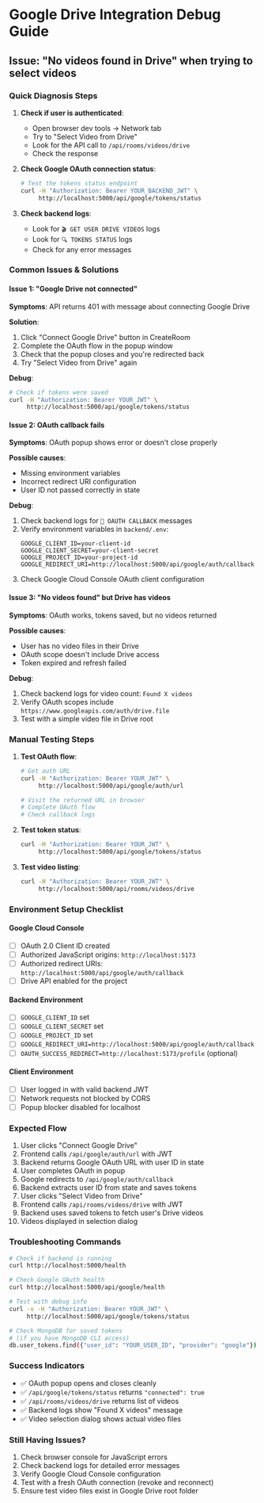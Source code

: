 # Google Drive Integration Debug Guide

## Issue: "No videos found in Drive" when trying to select videos

### Quick Diagnosis Steps

1. **Check if user is authenticated**:
   - Open browser dev tools → Network tab
   - Try to "Select Video from Drive" 
   - Look for the API call to `/api/rooms/videos/drive`
   - Check the response

2. **Check Google OAuth connection status**:
   ```bash
   # Test the tokens status endpoint
   curl -H "Authorization: Bearer YOUR_BACKEND_JWT" \
        http://localhost:5000/api/google/tokens/status
   ```

3. **Check backend logs**:
   - Look for `🎬 GET USER DRIVE VIDEOS` logs
   - Look for `🔍 TOKENS STATUS` logs
   - Check for any error messages

### Common Issues & Solutions

#### Issue 1: "Google Drive not connected"
**Symptoms**: API returns 401 with message about connecting Google Drive

**Solution**:
1. Click "Connect Google Drive" button in CreateRoom
2. Complete the OAuth flow in the popup window
3. Check that the popup closes and you're redirected back
4. Try "Select Video from Drive" again

**Debug**:
```bash
# Check if tokens were saved
curl -H "Authorization: Bearer YOUR_JWT" \
     http://localhost:5000/api/google/tokens/status
```

#### Issue 2: OAuth callback fails
**Symptoms**: OAuth popup shows error or doesn't close properly

**Possible causes**:
- Missing environment variables
- Incorrect redirect URI configuration
- User ID not passed correctly in state

**Debug**:
1. Check backend logs for `🔐 OAUTH CALLBACK` messages
2. Verify environment variables in `backend/.env`:
   ```
   GOOGLE_CLIENT_ID=your-client-id
   GOOGLE_CLIENT_SECRET=your-client-secret
   GOOGLE_PROJECT_ID=your-project-id
   GOOGLE_REDIRECT_URI=http://localhost:5000/api/google/auth/callback
   ```
3. Check Google Cloud Console OAuth client configuration

#### Issue 3: "No videos found" but Drive has videos
**Symptoms**: OAuth works, tokens saved, but no videos returned

**Possible causes**:
- User has no video files in their Drive
- OAuth scope doesn't include Drive access
- Token expired and refresh failed

**Debug**:
1. Check backend logs for video count: `Found X videos`
2. Verify OAuth scopes include `https://www.googleapis.com/auth/drive.file`
3. Test with a simple video file in Drive root

### Manual Testing Steps

1. **Test OAuth flow**:
   ```bash
   # Get auth URL
   curl -H "Authorization: Bearer YOUR_JWT" \
        http://localhost:5000/api/google/auth/url
   
   # Visit the returned URL in browser
   # Complete OAuth flow
   # Check callback logs
   ```

2. **Test token status**:
   ```bash
   curl -H "Authorization: Bearer YOUR_JWT" \
        http://localhost:5000/api/google/tokens/status
   ```

3. **Test video listing**:
   ```bash
   curl -H "Authorization: Bearer YOUR_JWT" \
        http://localhost:5000/api/rooms/videos/drive
   ```

### Environment Setup Checklist

#### Google Cloud Console
- [ ] OAuth 2.0 Client ID created
- [ ] Authorized JavaScript origins: `http://localhost:5173`
- [ ] Authorized redirect URIs: `http://localhost:5000/api/google/auth/callback`
- [ ] Drive API enabled for the project

#### Backend Environment
- [ ] `GOOGLE_CLIENT_ID` set
- [ ] `GOOGLE_CLIENT_SECRET` set  
- [ ] `GOOGLE_PROJECT_ID` set
- [ ] `GOOGLE_REDIRECT_URI=http://localhost:5000/api/google/auth/callback`
- [ ] `OAUTH_SUCCESS_REDIRECT=http://localhost:5173/profile` (optional)

#### Client Environment
- [ ] User logged in with valid backend JWT
- [ ] Network requests not blocked by CORS
- [ ] Popup blocker disabled for localhost

### Expected Flow

1. User clicks "Connect Google Drive"
2. Frontend calls `/api/google/auth/url` with JWT
3. Backend returns Google OAuth URL with user ID in state
4. User completes OAuth in popup
5. Google redirects to `/api/google/auth/callback`
6. Backend extracts user ID from state and saves tokens
7. User clicks "Select Video from Drive"
8. Frontend calls `/api/rooms/videos/drive` with JWT
9. Backend uses saved tokens to fetch user's Drive videos
10. Videos displayed in selection dialog

### Troubleshooting Commands

```bash
# Check if backend is running
curl http://localhost:5000/health

# Check Google OAuth health
curl http://localhost:5000/api/google/health

# Test with debug info
curl -v -H "Authorization: Bearer YOUR_JWT" \
     http://localhost:5000/api/google/tokens/status

# Check MongoDB for saved tokens
# (if you have MongoDB CLI access)
db.user_tokens.find({"user_id": "YOUR_USER_ID", "provider": "google"})
```

### Success Indicators

- ✅ OAuth popup opens and closes cleanly
- ✅ `/api/google/tokens/status` returns `"connected": true`
- ✅ `/api/rooms/videos/drive` returns list of videos
- ✅ Backend logs show "Found X videos" message
- ✅ Video selection dialog shows actual video files

### Still Having Issues?

1. Check browser console for JavaScript errors
2. Check backend logs for detailed error messages
3. Verify Google Cloud Console configuration
4. Test with a fresh OAuth connection (revoke and reconnect)
5. Ensure test video files exist in Google Drive root folder